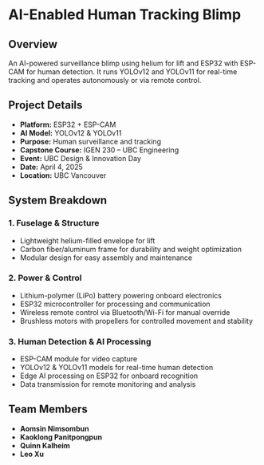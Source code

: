 # AI-Enabled Human Tracking Blimp  

## Overview  
An AI-powered surveillance blimp using helium for lift and ESP32 with ESP-CAM for human detection. It runs YOLOv12 and YOLOv11 for real-time tracking and operates autonomously or via remote control.  

## Project Details  
- **Platform:** ESP32 + ESP-CAM  
- **AI Model:** YOLOv12 & YOLOv11  
- **Purpose:** Human surveillance and tracking  
- **Capstone Course:** IGEN 230 – UBC Engineering  
- **Event:** UBC Design & Innovation Day  
- **Date:** April 4, 2025  
- **Location:** UBC Vancouver  

## System Breakdown  

### 1. **Fuselage & Structure**  
- Lightweight helium-filled envelope for lift  
- Carbon fiber/aluminum frame for durability and weight optimization  
- Modular design for easy assembly and maintenance  

### 2. **Power & Control**  
- Lithium-polymer (LiPo) battery powering onboard electronics  
- ESP32 microcontroller for processing and communication  
- Wireless remote control via Bluetooth/Wi-Fi for manual override  
- Brushless motors with propellers for controlled movement and stability  

### 3. **Human Detection & AI Processing**  
- ESP-CAM module for video capture  
- YOLOv12 & YOLOv11 models for real-time human detection  
- Edge AI processing on ESP32 for onboard recognition  
- Data transmission for remote monitoring and analysis  

## Team Members  
- **Aomsin Nimsombun**  
- **Kaoklong Panitpongpun**  
- **Quinn Kalheim**  
- **Leo Xu**  
